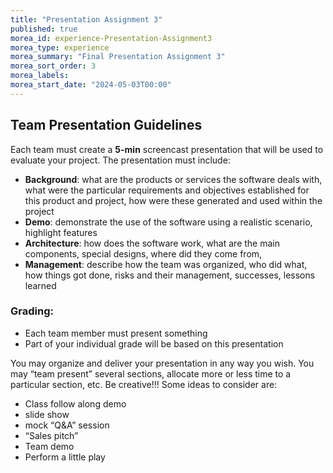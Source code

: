 ```yaml
--- 
title: "Presentation Assignment 3" 
published: true 
morea_id: experience-Presentation-Assignment3
morea_type: experience 
morea_summary: "Final Presentation Assignment 3"
morea_sort_order: 3 
morea_labels:
morea_start_date: "2024-05-03T00:00"
---
```


## Team Presentation Guidelines
Each team must create a **5-min** screencast presentation that will be used to evaluate your project. The presentation must include:

 - **Background**: what are the products or services the software deals with, what were the particular requirements and objectives established for this product and project, how were these generated and used within the project
 - **Demo**: demonstrate the use of the software using a realistic scenario, highlight features
 - **Architecture**: how does the software work, what are the main components, special designs, where did they come from,
 - **Management**: describe how the team was organized, who did what, how things got done, risks and their management, successes, lessons learned


### Grading: 
 - Each team member must present something
 - Part of your individual grade will be based on this presentation


You may organize and deliver your presentation in any way you wish. You may “team present” several sections, allocate more or less time to a particular section, etc. Be creative!!! Some ideas to consider are:

 - Class follow along demo
 - slide show
 - mock “Q&A” session
 - “Sales pitch”
 - Team demo
 - Perform a little play